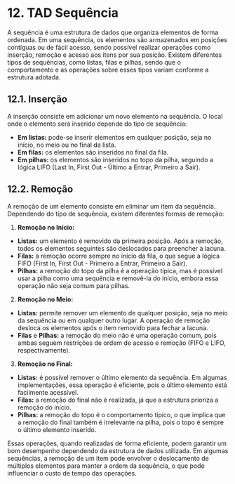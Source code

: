 # 12. TAD Sequência

A sequência é uma estrutura de dados que organiza elementos de forma ordenada. Em uma sequência, os elementos são armazenados em posições contíguas ou de fácil acesso, sendo possível realizar operações como inserção, remoção e acesso aos itens por sua posição. Existem diferentes tipos de sequências, como listas, filas e pilhas, sendo que o comportamento e as operações sobre esses tipos variam conforme a estrutura adotada.

## 12.1. Inserção

A inserção consiste em adicionar um novo elemento na sequência. O local onde o elemento será inserido depende do tipo de sequência:

- **Em listas:** pode-se inserir elementos em qualquer posição, seja no início, no meio ou no final da lista.
- **Em filas:** os elementos são inseridos no final da fila.
- **Em pilhas:** os elementos são inseridos no topo da pilha, seguindo a lógica LIFO (Last In, First Out - Último a Entrar, Primeiro a Sair).

## 12.2. Remoção

A remoção de um elemento consiste em eliminar um item da sequência. Dependendo do tipo de sequência, existem diferentes formas de remoção:

1. **Remoção no Início:**

- **Listas:** um elemento é removido da primeira posição. Após a remoção, todos os elementos seguintes são deslocados para preencher a lacuna.
- **Filas:** a remoção ocorre sempre no início da fila, o que segue a lógica FIFO (First In, First Out - Primeiro a Entrar, Primeiro a Sair).
- **Pilhas:** a remoção do topo da pilha é a operação típica, mas é possível usar a pilha como uma sequência e removê-la do início, embora essa operação não seja comum para pilhas.

2. **Remoção no Meio:**

- **Listas:** permite remover um elemento de qualquer posição, seja no meio da sequência ou em qualquer outro lugar. A operação de remoção desloca os elementos após o item removido para fechar a lacuna.
- **Filas** e **Pilhas:** a remoção do meio não é uma operação comum, pois ambas seguem restrições de ordem de acesso e remoção (FIFO e LIFO, respectivamente).

3. **Remoção no Final:**

- **Listas:** é possível remover o último elemento da sequência. Em algumas implementações, essa operação é eficiente, pois o último elemento está facilmente acessível.
- **Filas:** a remoção do final não é realizada, já que a estrutura prioriza a remoção do início.
- **Pilhas:** a remoção do topo é o comportamento típico, o que implica que a remoção do final também é irrelevante na pilha, pois o topo é sempre o último elemento inserido.

Essas operações, quando realizadas de forma eficiente, podem garantir um bom desempenho dependendo da estrutura de dados utilizada. Em algumas sequências, a remoção de um item pode envolver o deslocamento de múltiplos elementos para manter a ordem da sequência, o que pode influenciar o custo de tempo das operações.